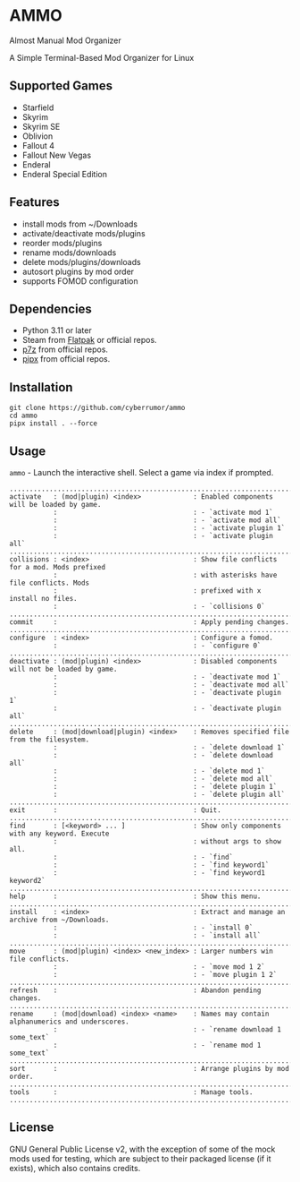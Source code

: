 # AMMO

Almost Manual Mod Organizer

A Simple Terminal-Based Mod Organizer for Linux

## Supported Games

- Starfield
- Skyrim
- Skyrim SE
- Oblivion
- Fallout 4
- Fallout New Vegas
- Enderal
- Enderal Special Edition

## Features

- install mods from ~/Downloads
- activate/deactivate mods/plugins
- reorder mods/plugins
- rename mods/downloads
- delete mods/plugins/downloads
- autosort plugins by mod order
- supports FOMOD configuration

## Dependencies

- Python 3.11 or later
- Steam from [Flatpak](https://flathub.org/apps/com.valvesoftware.Steam) or official repos.
- [p7z](https://github.com/p7zip-project/p7zip) from official repos.
- [pipx](https://github.com/pypa/pipx) from official repos.

## Installation

```
git clone https://github.com/cyberrumor/ammo
cd ammo
pipx install . --force
```

## Usage

`ammo` - Launch the interactive shell. Select a game via index if prompted.
```
................................................................................................
activate   : (mod|plugin) <index>             : Enabled components will be loaded by game.
           :                                  : - `activate mod 1`
           :                                  : - `activate mod all`
           :                                  : - `activate plugin 1`
           :                                  : - `activate plugin all`
................................................................................................
collisions : <index>                          : Show file conflicts for a mod. Mods prefixed
           :                                  : with asterisks have file conflicts. Mods
           :                                  : prefixed with x install no files.
           :                                  : - `collisions 0`
................................................................................................
commit     :                                  : Apply pending changes.
................................................................................................
configure  : <index>                          : Configure a fomod.
           :                                  : - `configure 0`
................................................................................................
deactivate : (mod|plugin) <index>             : Disabled components will not be loaded by game.
           :                                  : - `deactivate mod 1`
           :                                  : - `deactivate mod all`
           :                                  : - `deactivate plugin 1`
           :                                  : - `deactivate plugin all`
................................................................................................
delete     : (mod|download|plugin) <index>    : Removes specified file from the filesystem.
           :                                  : - `delete download 1`
           :                                  : - `delete download all`
           :                                  : - `delete mod 1`
           :                                  : - `delete mod all`
           :                                  : - `delete plugin 1`
           :                                  : - `delete plugin all`
................................................................................................
exit       :                                  : Quit.
................................................................................................
find       : [<keyword> ... ]                 : Show only components with any keyword. Execute
           :                                  : without args to show all.
           :                                  : - `find`
           :                                  : - `find keyword1`
           :                                  : - `find keyword1 keyword2`
................................................................................................
help       :                                  : Show this menu.
................................................................................................
install    : <index>                          : Extract and manage an archive from ~/Downloads.
           :                                  : - `install 0`
           :                                  : - `install all`
................................................................................................
move       : (mod|plugin) <index> <new_index> : Larger numbers win file conflicts.
           :                                  : - `move mod 1 2`
           :                                  : - `move plugin 1 2`
................................................................................................
refresh    :                                  : Abandon pending changes.
................................................................................................
rename     : (mod|download) <index> <name>    : Names may contain alphanumerics and underscores.
           :                                  : - `rename download 1 some_text`
           :                                  : - `rename mod 1 some_text`
................................................................................................
sort       :                                  : Arrange plugins by mod order.
................................................................................................
tools      :                                  : Manage tools.
................................................................................................
```


## License

GNU General Public License v2, with the exception of some of the mock mods used for testing,
which are subject to their packaged license (if it exists), which also contains credits.
